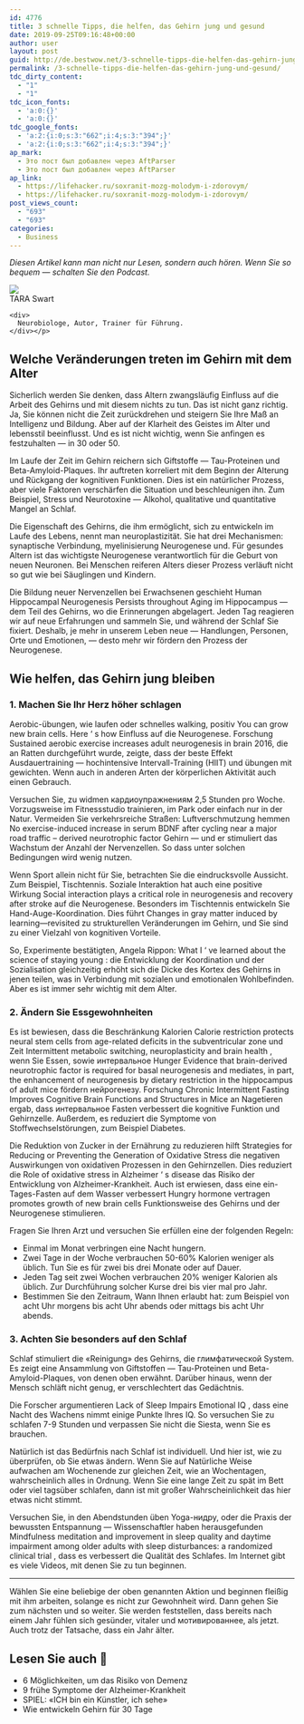 ```yaml
---
id: 4776
title: 3 schnelle Tipps, die helfen, das Gehirn jung und gesund
date: 2019-09-25T09:16:48+00:00
author: user
layout: post
guid: http://de.bestwow.net/3-schnelle-tipps-die-helfen-das-gehirn-jung-und-gesund/
permalink: /3-schnelle-tipps-die-helfen-das-gehirn-jung-und-gesund/
tdc_dirty_content:
  - "1"
  - "1"
tdc_icon_fonts:
  - 'a:0:{}'
  - 'a:0:{}'
tdc_google_fonts:
  - 'a:2:{i:0;s:3:"662";i:4;s:3:"394";}'
  - 'a:2:{i:0;s:3:"662";i:4;s:3:"394";}'
ap_mark:
  - Это пост был добавлен через AftParser
  - Это пост был добавлен через AftParser
ap_link:
  - https://lifehacker.ru/soxranit-mozg-molodym-i-zdorovym/
  - https://lifehacker.ru/soxranit-mozg-molodym-i-zdorovym/
post_views_count:
  - "693"
  - "693"
categories:
  - Business
---
```

_Diesen Artikel kann man nicht nur Lesen, sondern auch hören. Wenn Sie so bequem — schalten Sie den Podcast._</p> 

<div>
  <div>
    <img src="http://de.bestwow.net/wp-content/uploads/2019/09/3-prostyh-soveta-kotorye-pomogut-sohranit-mozg-molodym-i-zdorovym-1.jpg" />
  </div>
  
  <div>
    <div>
      TARA Swart
    </div>
    
    <div>
      Neurobiologe, Autor, Trainer für Führung.
    </div></p>
  </div></p>
</div>

## Welche Veränderungen treten im Gehirn mit dem Alter

Sicherlich werden Sie denken, dass Altern zwangsläufig Einfluss auf die Arbeit des Gehirns und mit diesem nichts zu tun. Das ist nicht ganz richtig. Ja, Sie können nicht die Zeit zurückdrehen und steigern Sie Ihre Maß an Intelligenz und Bildung. Aber auf der Klarheit des Geistes im Alter und lebensstil beeinflusst. Und es ist nicht wichtig, wenn Sie anfingen es festzuhalten — in 30 oder 50.

Im Laufe der Zeit im Gehirn reichern sich Giftstoffe — Tau-Proteinen und Beta-Amyloid-Plaques. Ihr auftreten korreliert mit dem Beginn der Alterung und Rückgang der kognitiven Funktionen. Dies ist ein natürlicher Prozess, aber viele Faktoren verschärfen die Situation und beschleunigen ihn. Zum Beispiel, Stress und Neurotoxine — Alkohol, qualitative und quantitative Mangel an Schlaf.

Die Eigenschaft des Gehirns, die ihm ermöglicht, sich zu entwickeln im Laufe des Lebens, nennt man neuroplastizität. Sie hat drei Mechanismen: synaptische Verbindung, myelinisierung Neurogenese und. Für gesundes Altern ist das wichtigste Neurogenese verantwortlich für die Geburt von neuen Neuronen. Bei Menschen reiferen Alters dieser Prozess verläuft nicht so gut wie bei Säuglingen und Kindern.

Die Bildung neuer Nervenzellen bei Erwachsenen geschieht <span><span> Human Hippocampal Neurogenesis Persists throughout Aging </span> </span> im Hippocampus — dem Teil des Gehirns, wo die Erinnerungen abgelagert. Jeden Tag reagieren wir auf neue Erfahrungen und sammeln Sie, und während der Schlaf Sie fixiert. Deshalb, je mehr in unserem Leben neue — Handlungen, Personen, Orte und Emotionen, — desto mehr wir fördern den Prozess der Neurogenese.

## Wie helfen, das Gehirn jung bleiben

### 1. Machen Sie Ihr Herz höher schlagen

Aerobic-übungen, wie laufen oder schnelles walking, positiv <span><span> You can grow new brain cells. Here &#8216; s how </span> </span> Einfluss auf die Neurogenese. Forschung <span><span> Sustained aerobic exercise increases adult neurogenesis in brain </span> </span> 2016, die an Ratten durchgeführt wurde, zeigte, dass der beste Effekt Ausdauertraining — hochintensive Intervall-Training (HIIT) und übungen mit gewichten. Wenn auch in anderen Arten der körperlichen Aktivität auch einen Gebrauch.

Versuchen Sie, zu widmen кардиоупражнениям 2,5 Stunden pro Woche. Vorzugsweise im Fitnessstudio trainieren, im Park oder einfach nur in der Natur. Vermeiden Sie verkehrsreiche Straßen: Luftverschmutzung hemmen <span><span> No exercise-induced increase in serum BDNF after cycling near a major road traffic </span> </span> &#8211; derived neurotrophic factor Gehirn — und er stimuliert das Wachstum der Anzahl der Nervenzellen. So dass unter solchen Bedingungen wird wenig nutzen.

Wenn Sport allein nicht für Sie, betrachten Sie die eindrucksvolle Aussicht. Zum Beispiel, Tischtennis. Soziale Interaktion hat auch eine positive Wirkung <span><span> Social interaction plays a critical role in neurogenesis and recovery after stroke </span> </span> auf die Neurogenese. Besonders im Tischtennis entwickeln Sie Hand-Auge-Koordination. Dies führt <span><span> Changes in gray matter induced by learning—revisited </span> </span> zu strukturellen Veränderungen im Gehirn, und Sie sind zu einer Vielzahl von kognitiven Vorteile.

So, Experimente bestätigten, <span><span> Angela Rippon: What I &#8216; ve learned about the science of staying young </span> </span>: die Entwicklung der Koordination und der Sozialisation gleichzeitig erhöht sich die Dicke des Kortex des Gehirns in jenen teilen, was in Verbindung mit sozialen und emotionalen Wohlbefinden. Aber es ist immer sehr wichtig mit dem Alter.

### 2. Ändern Sie Essgewohnheiten

Es ist bewiesen, dass die Beschränkung Kalorien <span><span> Calorie restriction protects neural stem cells from age-related deficits in the subventricular zone </span> </span> und Zeit <span><span> Intermittent metabolic switching, neuroplasticity and brain health </span> </span>, wenn Sie Essen, sowie интервальное Hunger <span><span> Evidence that brain-derived neurotrophic factor is required for basal neurogenesis and mediates, in part, the enhancement of neurogenesis by dietary restriction in the hippocampus of adult mice </span> </span> fördern нейрогенезу. Forschung <span><span> Chronic Intermittent Fasting Improves Cognitive Brain Functions and Structures in Mice </span> </span> an Nagetieren ergab, dass интервальное Fasten verbessert die kognitive Funktion und Gehirnzelle. Außerdem, es reduziert die Symptome von Stoffwechselstörungen, zum Beispiel Diabetes.

Die Reduktion von Zucker in der Ernährung zu reduzieren hilft <span><span> Strategies for Reducing or Preventing the Generation of Oxidative Stress </span> </span> die negativen Auswirkungen von oxidativen Prozessen in den Gehirnzellen. Dies reduziert die <span><span> Role of oxidative stress in Alzheimer &#8216; s disease </span> </span> das Risiko der Entwicklung von Alzheimer-Krankheit. Auch ist erwiesen, dass eine ein-Tages-Fasten auf dem Wasser verbessert <span><span> Hungry hormone vertragen promotes growth of new brain cells </span> </span> Funktionsweise des Gehirns und der Neurogenese stimulieren.

Fragen Sie Ihren Arzt und versuchen Sie erfüllen eine der folgenden Regeln:

  * Einmal im Monat verbringen eine Nacht hungern.
  * Zwei Tage in der Woche verbrauchen 50-60% Kalorien weniger als üblich. Tun Sie es für zwei bis drei Monate oder auf Dauer.
  * Jeden Tag seit zwei Wochen verbrauchen 20% weniger Kalorien als üblich. Zur Durchführung solcher Kurse drei bis vier mal pro Jahr.
  * Bestimmen Sie den Zeitraum, Wann Ihnen erlaubt hat: zum Beispiel von acht Uhr morgens bis acht Uhr abends oder mittags bis acht Uhr abends.

### 3. Achten Sie besonders auf den Schlaf

Schlaf stimuliert die «Reinigung» des Gehirns, die глимфатической System. Es zeigt eine Ansammlung von Giftstoffen — Tau-Proteinen und Beta-Amyloid-Plaques, von denen oben erwähnt. Darüber hinaus, wenn der Mensch schläft nicht genug, er verschlechtert das Gedächtnis.

Die Forscher argumentieren <span><span> Lack of Sleep Impairs Emotional IQ </span> </span>, dass eine Nacht des Wachens nimmt einige Punkte Ihres IQ. So versuchen Sie zu schlafen 7-9 Stunden und verpassen Sie nicht die Siesta, wenn Sie es brauchen.

Natürlich ist das Bedürfnis nach Schlaf ist individuell. Und hier ist, wie zu überprüfen, ob Sie etwas ändern. Wenn Sie auf Natürliche Weise aufwachen am Wochenende zur gleichen Zeit, wie an Wochentagen, wahrscheinlich alles in Ordnung. Wenn Sie eine lange Zeit zu spät im Bett oder viel tagsüber schlafen, dann ist mit großer Wahrscheinlichkeit das hier etwas nicht stimmt.

Versuchen Sie, in den Abendstunden üben Yoga-нидру, oder die Praxis der bewussten Entspannung — Wissenschaftler haben herausgefunden <span><span> Mindfulness meditation and improvement in sleep quality and daytime impairment among older adults with sleep disturbances: a randomized clinical trial </span> </span>, dass es verbessert die Qualität des Schlafes. Im Internet gibt es viele Videos, mit denen Sie zu tun beginnen.

* * *

Wählen Sie eine beliebige der oben genannten Aktion und beginnen fleißig mit ihm arbeiten, solange es nicht zur Gewohnheit wird. Dann gehen Sie zum nächsten und so weiter. Sie werden feststellen, dass bereits nach einem Jahr fühlen sich gesünder, vitaler und мотивированнее, als jetzt. Auch trotz der Tatsache, dass ein Jahr älter.

<div>
  <h2 class="read-also__title">
    <span>Lesen Sie auch</span> <span>🧐 </span>
  </h2>
  
  <ul class="read-also__list">
    <li>
      6 Möglichkeiten, um das Risiko von Demenz
    </li>
    <li>
      9 frühe Symptome der Alzheimer-Krankheit
    </li>
    <li>
      SPIEL: «ICH bin ein Künstler, ich sehe»
    </li>
    <li>
      Wie entwickeln Gehirn für 30 Tage
    </li>
  </ul>
</div>